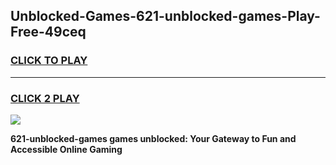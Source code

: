 
## Unblocked-Games-621-unblocked-games-Play-Free-49ceq
<h3>
<a href="https://premium76.site?title=621-unblocked-games&ref=20A">CLICK TO PLAY</a></h3>
<hr>

<h3>
<a href="https://premium76.site?title=621-unblocked-games&ref=20A">CLICK 2 PLAY</a>
  
</h3>

<a href="https://premium76.site?title=621-unblocked-games&ref=20A"><img src="https://clearcache.store/games.png"></a>


**621-unblocked-games games unblocked: Your Gateway to Fun and Accessible Online Gaming**
